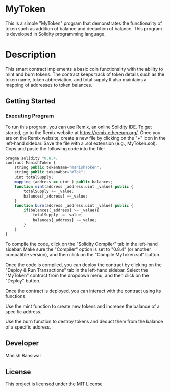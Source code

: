 # MyToken
This is a simple "MyToken" program that demonstrates the functionality of token such as addition of balance and deduction of balance. This program is developed in Solidity programming language.

# Description
This smart contract implements a basic coin functionality with the ability to mint and burn tokens. The contract keeps track of token details such as the token name, token abbreviation, and total supply.It also maintains a mapping of addresses to token balances.

## Getting Started
### Executing Program
To run this program, you can use Remix, an online Solidity IDE. To get started, go to the Remix website at https://remix.ethereum.org/.
Once you are on the Remix website, create a new file by clicking on the "+" icon in the left-hand sidebar. Save the file with a .sol extension (e.g., MyToken.sol). Copy and paste the following code into the file:
```javascript
pragma solidity ^0.8.4;
contract ManishToken {
    string public tokenName="manishToken";
    string public tokenAbbr="mTok";
    uint totalSupply;
    mapping (address => uint ) public balances;
    function mint(address _address,uint _value) public {
        totalSupply += _value;
        balances[_address] +=_value;
    }
    function burn(address _address,uint _value) public {
        if(balances[_address] >= _value){
            totalSupply -= _value;
            balances[_address] -=_value;
        }
    }
}
```
To compile the code, click on the "Solidity Compiler" tab in the left-hand sidebar. Make sure the "Compiler" option is set to "0.8.4" (or another compatible version), and then click on the "Compile MyToken.sol" button.

Once the code is compiled, you can deploy the contract by clicking on the "Deploy & Run Transactions" tab in the left-hand sidebar. Select the "MyToken" contract from the dropdown menu, and then click on the "Deploy" button.

Once the contract is deployed, you can interact with the contract using its functions:

Use the mint function to create new tokens and increase the balance of a specific address.

Use the burn function to destroy tokens and deduct them from the balance of a specific address.

## Developer

Manish Bansiwal  

## License

This project is licensed under the MIT License
